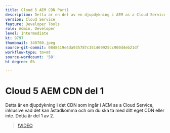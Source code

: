 ```yaml
---
title: Cloud 5 AEM CDN Part1
description: Detta är en del av en djupdykning i AEM as a Cloud Service CDN.
version: Cloud Service
feature: Developer Tools
role: Admin, Developer
level: Intermediate
kt: 9797
thumbnail: 340760.jpeg
source-git-commit: 0848419e4da935787c351469925cc900d4eb21df
workflow-type: tm+mt
source-wordcount: '58'
ht-degree: 0%

---
```



# Cloud 5 AEM CDN del 1

Detta är en djupdykning i det CDN som ingår i AEM as a Cloud Service, inklusive vad det kan åstadkomma och om du ska ta med ditt eget CDN eller inte. Detta är del 1 av 2.

>[!VIDEO](https://video.tv.adobe.com/v/340760/?quality=12&learn=on)
